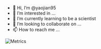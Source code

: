 - 👋 Hi, I’m @yaojian95
- 👀 I’m interested in ...
- 🌱 I’m currently learning to be a scientist
- 💞️ I’m looking to collaborate on ...
- 📫 How to reach me ...

<!---
yaojian95/yaojian95 is a ✨ special ✨ repository because its `README.md` (this file) appears on your GitHub profile.
You can click the Preview link to take a look at your changes.
--->

![Metrics](https://metrics.lecoq.io/yaojian95?template=classic&isocalendar=1&languages=1&gists=1&stackoverflow=1&base=header%2C%20activity%2C%20community%2C%20repositories%2C%20metadata&base.indepth=false&base.hireable=false&base.skip=false&isocalendar=false&isocalendar.duration=half-year&languages=false&languages.limit=8&languages.threshold=0%25&languages.other=false&languages.colors=github&languages.sections=most-used&languages.indepth=false&languages.analysis.timeout=15&languages.analysis.timeout.repositories=7.5&languages.categories=markup%2C%20programming&languages.recent.categories=markup%2C%20programming&languages.recent.load=300&languages.recent.days=14&gists=false&stackoverflow=false&stackoverflow.user=9662528&stackoverflow.sections=answers-top%2C%20questions-recent&stackoverflow.limit=2&stackoverflow.lines=4&stackoverflow.lines.snippet=2&config.timezone=Europe%2FBerlin)
